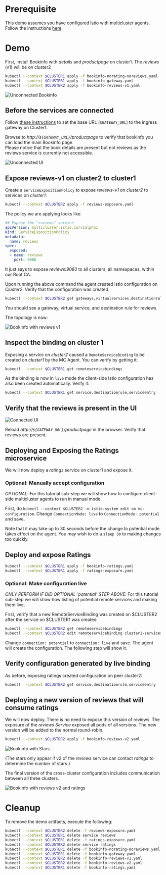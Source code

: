 
# Prerequisite

This demo assumes you have configured Istio with multicluster agents.  Follow the
instructions [here](../../install/README.md)

# Demo

First, install Bookinfo with _details_ and _productpage_ on cluster1.
The _reviews_ (v1) will be on cluster2

```sh
kubectl --context $CLUSTER1 apply -f bookinfo-norating-noreviews.yaml
kubectl --context $CLUSTER1 apply -f bookinfo-gateway.yaml
kubectl --context $CLUSTER2 apply -f bookinfo-reviews-v1.yaml
```

![Unconnected Bookinfo](bookinfo-unconnected.png?raw=true "Unconnected Bookinfo")

## Before the services are connected

Follow [these instructions](https://istio.io/docs/examples/bookinfo/#determining-the-ingress-ip-and-port) to set the base URL (`$GATEWAY_URL`) to the ingress gateway on Cluster1.

Browse to _http://`${GATEWAY_URL}`/productpage_ to verify that bookinfo you can load the main Bookinfo page.  
Please notice that the book details are present but not reviews as the reviews service is currently not accessible.

![Unconnected UI](ui-unconnected.png?raw=true "Unconnected UI")

## Expose reviews-v1 on cluster2 to cluster1

Create a `ServiceExpositionPolicy` to expose _reviews-v1_ on _cluster2_ to services on _cluster1_:

```sh
kubectl --context $CLUSTER2 apply -f reviews-exposure.yaml
```

The policy we are applying looks like:

```yaml
## Expose the "reviews" service
apiVersion: multicluster.istio.io/v1alpha1
kind: ServiceExpositionPolicy
metadata:
  name: reviews
spec:
  exposed:
  - name: reviews
    port: 9080
```

It just says to expose _reviews:9080_ to all clusters, all namespaces, within our Root CA.

Upon running the above command the agent created Istio configuration on _Cluster2_.  Verify that
the configuration was created:

```sh
kubectl --context $CLUSTER2 get gateways,virtualservices,destinationrules
```

You should see a gateway, virtual service, and destination rule for reviews.

The topology is now:

![Bookinfo with reviews v1](bookinfo-reviews-v1.png?raw=true "Bookinfo with reviews v1")

## Inspect the binding on cluster 1

Exposing a service on _cluster2_ caused a `RemoteServiceBinding` to be created on _cluster1_ by the MC Agent. You can verify by getting it:

```sh
kubectl --context $CLUSTER1 get remoteservicebindings
```

As the binding is now in `live` mode the client-side Istio configuration has also been created automatically. Verify it:

```sh
kubectl --context $CLUSTER1 get service,destinationrule,serviceentry
```

## Verify that the reviews is present in the UI

![Connected UI](ui-connected.png?raw=true "Connected UI")

Reload _http://`${GATEWAY_URL}`/productpage_ in the browser.  Verify that reviews are present.

## Deploying and Exposing the Ratings microservice

We will now deploy a _ratings_ service on cluster1 and expose it.

### Optional: Manually accept configuration

*OPTIONAL*: For this tutorial sub-step we will
show how to configure client-side multicluster agents to run in manual mode.

First, do `kubectl --context $CLUSTER2 -n istio-system edit cm mc-configuration`.  Change `ConnectionMode: live`
to `ConnectionMode: potential` and save.

Note that it may take up to 30 seconds before the change to potential mode takes effect on the agent.  You may wish to do a `sleep 30` to making changes too quickly.

## Deploy and expose Ratings

```sh
kubectl --context $CLUSTER1 apply -f bookinfo-ratings.yaml
kubectl --context $CLUSTER1 apply -f ratings-exposure.yaml
```

### Optional: Make configuration live

*ONLY PERFORM IF DID OPTIONAL 'potential' STEP ABOVE*: For this tutorial sub-step we will
show how listing of potential remote services and making them live.

First, verify that a new RemoteServiceBinding was created on $CLUSTER2 after the service
on $CLUSTER1 was created

```sh
kubectl --context $CLUSTER2 get remoteservicebindings
kubectl --context $CLUSTER2 edit remoteservicebinding cluster1-services
```

Change `connection: potential`
to `connection: live` and save.  The agent will create the configuration.  The following
step will show it.

## Verify configuration generated by live binding

As before, exposing ratings created configuration on peer cluster2:

```sh
kubectl --context $CLUSTER2 get service,destinationrule,serviceentry
```

## Deploying a new version of reviews that will consume ratings

We will now deploy.  There is no need to expose this version of reviews.  The exposure
of the _reviews_ *Service* exposed all pods of all versions.  The new version will be added
to the normal round-robin.
 
```sh
kubectl --context $CLUSTER2 apply -f bookinfo-reviews-v2.yaml
```

![Bookinfo with Stars](ui-stars.png?raw=true "Bookinfo with Stars")

(The stars only appear if v2 of the _reviews_ service can contact _ratings_ to determine
the number of stars.)

The final version of the cross-cluster configuration includes communication between all three
clusters.

![Bookinfo with reviews v2 and ratings](bookinfo-ratings.png?raw=true "Bookinfo with reviews v2 and ratings")


# Cleanup

To remove the demo artifacts, execute the following:

```sh
kubectl --context $CLUSTER2 delete -f reviews-exposure.yaml
kubectl --context $CLUSTER1 delete service reviews
kubectl --context $CLUSTER1 delete -f ratings-exposure.yaml
kubectl --context $CLUSTER2 delete service ratings
kubectl --context $CLUSTER1 delete -f bookinfo-norating-noreviews.yaml
kubectl --context $CLUSTER1 delete -f bookinfo-gateway.yaml
kubectl --context $CLUSTER2 delete -f bookinfo-reviews-v1.yaml
kubectl --context $CLUSTER2 delete -f bookinfo-reviews-v2.yaml
kubectl --context $CLUSTER1 delete -f bookinfo-ratings.yaml
```
